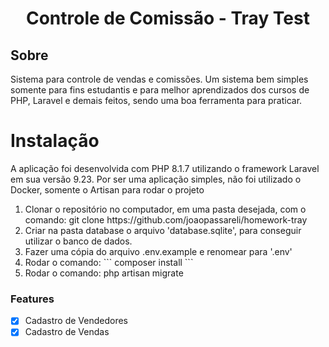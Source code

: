 <h1 align="center">Controle de Comissão - Tray Test</h1>
<h2>Sobre</h2>
<p>Sistema para controle de vendas e comissões. Um sistema bem simples somente para fins estudantis e para melhor aprendizados dos cursos de PHP, Laravel e demais feitos, sendo uma boa ferramenta para praticar.</p>


<h1>Instalação</h1>

<p>A aplicação foi desenvolvida com PHP 8.1.7 utilizando o framework Laravel em sua versão 9.23.
Por ser uma aplicação simples, não foi utilizado o Docker, somente o Artisan para rodar o projeto</p>

<ol>
    <li>Clonar o repositório no computador, em uma pasta desejada, com o comando: git clone https://github.com/joaopassareli/homework-tray</li>
    <li>Criar na pasta database o arquivo 'database.sqlite', para conseguir utilizar o banco de dados.</li>
    <li>Fazer uma cópia do arquivo .env.example e renomear para '.env'</li>
    <li>Rodar o comando: 
        ```
            composer install
        ```
    </li>
    <li>Rodar o comando: php artisan migrate</li>
</ol>


### Features
- [x] Cadastro de Vendedores
- [x] Cadastro de Vendas
